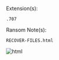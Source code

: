 Extension(s): 
```
.707
```
Ransom Note(s): 
```
RECOVER-FILES.html
```
![html](https://github.com/user-attachments/assets/397ca3ac-64f9-4de6-85d1-cfe7d691a478)
